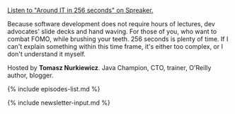 <a class="spreaker-player" href="https://www.spreaker.com/show/around-it-in-256-seconds" data-resource="show_id=4399573" data-width="100%" data-height="450px" data-theme="dark" data-playlist="show" data-playlist-continuous="true" data-autoplay="false" data-live-autoplay="false" data-chapters-image="true" data-episode-image-position="left" data-hide-logo="false" data-hide-likes="false" data-hide-comments="false" data-hide-sharing="false" data-hide-download="true">Listen to "Around IT in 256 seconds" on Spreaker.</a>

Because software development does not require hours of lectures, dev advocates' slide decks and hand waving.
For those of you, who want to combat FOMO, while brushing your teeth.
256 seconds is plenty of time.
If I can't explain something within this time frame, it's either too complex, or I don't understand it myself.

Hosted by **Tomasz Nurkiewicz**. Java Champion, CTO, trainer, O'Reilly author, blogger.

{% include episodes-list.md %}

{% include newsletter-input.md %}
